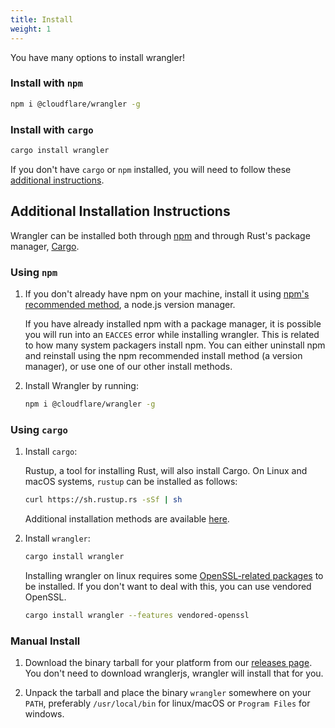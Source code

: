 ```yaml
---
title: Install
weight: 1
---
```


You have many options to install wrangler!

### Install with `npm`

```bash
npm i @cloudflare/wrangler -g
```

### Install with `cargo`

```bash
cargo install wrangler
```

If you don't have `cargo` or `npm` installed, you will need to follow these [additional instructions](#additional-installation-instructions).


## Additional Installation Instructions

Wrangler can be installed both through [npm](https://www.npmjs.com/get-npm) and through Rust's package manager, [Cargo](https://github.com/rust-lang/cargo).

### Using `npm`

1. If you don't already have npm on your machine, install it using [npm's recommended method](https://www.npmjs.com/get-npm), a node.js version manager.

    If you have already installed npm with a package manager, it is possible you will run into an `EACCES` error while installing wrangler. This is related to how many system packagers install npm. You can either uninstall npm and reinstall using the npm recommended install method (a version manager), or use one of our other install methods.

2. Install Wrangler by running:

   ```bash
   npm i @cloudflare/wrangler -g
   ```

### Using `cargo`

1. Install `cargo`:

    Rustup, a tool for installing Rust, will also install Cargo. On Linux and macOS systems, `rustup` can be installed as follows:

    ```bash
    curl https://sh.rustup.rs -sSf | sh
    ```

    Additional installation methods are available [here](https://forge.rust-lang.org/other-installation-methods.html).

2. Install `wrangler`:

   ```bash
   cargo install wrangler
   ```

    Installing wrangler on linux requires some [OpenSSL-related packages](https://docs.rs/openssl/0.10.24/openssl/#automatic) to be installed. If you don't want to deal with this, you can use vendored OpenSSL.

    ```bash
    cargo install wrangler --features vendored-openssl
    ```

### Manual Install

1. Download the binary tarball for your platform from our [releases page](https://github.com/cloudflare/wrangler/releases). You don't need to download wranglerjs, wrangler will install that for you.

2. Unpack the tarball and place the binary `wrangler` somewhere on your `PATH`, preferably `/usr/local/bin` for linux/macOS or `Program Files` for windows.
